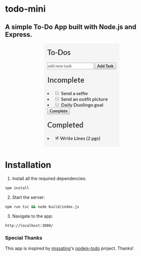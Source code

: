# todo-mini
## A simple To-Do App built with Node.js and Express.

<div style="text-align:center"><img src="image.jpg" /></div>

# Installation

1. Install all the required dependencies:
```bash
npm install
```
2. Start the server:
```bash
npm run tsc && node build/index.js
```

3. Navigate to the app:
```
http://localhost:3000/
```

### Special Thanks
This app is inspired by [missating](https://github.com/missating)'s [nodejs-todo](https://github.com/missating/nodejs-todo) project. Thanks!
